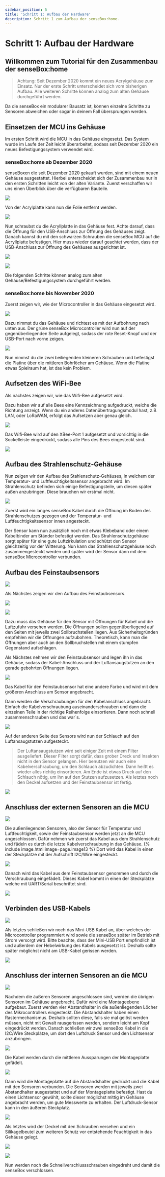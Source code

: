 ```yaml
---
sidebar_position: 5
title: 'Schritt 1: Aufbau der Hardware'
description: Schritt 1 zum Aufbau der senseBox:home.
---
```


# Schritt 1: Aufbau der Hardware

## Willkommen zum Tutorial für den Zusammenbau der senseBox:home

> Achtung: Seit Dezember 2020 kommt ein neues Acrylgehäuse zum Einsatz. Nur der erste Schritt unterscheidet sich vom bisherigen Aufbau. Alle weiteren Schritte können analog zum alten Gehäuse durchgeführt werden.

Da die senseBox ein modularer Bausatz ist, können einzelne Schritte zu Sensoren abweichen oder sogar in deinem Fall übersprungen werden.

## Einsetzen der MCU ins Gehäuse

Im ersten Schritt wird die MCU in das Gehäuse eingesetzt. Das System wurde im Laufe der Zeit leicht überarbeitet, sodass seit Dezember 2020 ein neues Befestigungssystem verwendet wird.

### senseBox:home ab Dezember 2020
senseBoxen die seit Dezember 2020 gekauft wurden, sind mit einem neuen Gehäuse ausgestattet. Hierbei unterscheidet sich der Zusammenbau nur in den ersten Schritten leicht von der alten Variante. Zuerst verschaffen wir uns einen Überblick über die verfügbaren Bauteile.

![](../../static/img/sensebox-home-bilder/home-schritt-1/sensebox-home-32.jpeg)

Von der Acrylplatte kann nun die Folie entfernt werden.

![](../../static/img/sensebox-home-bilder/home-schritt-1/sensebox-home-33.jpeg)


Nun schraubst du die Acryllplatte in das Gehäuse fest. Achte darauf, dass die Öffnung für den USB-Anschluss zur Öffnung des Gehäuses zeigt.
Danach kannst du mit den schwarzen Schrauben die senseBox MCU auf die Acryllplatte befestigen. Hier muss wieder darauf geachtet werden, dass der USB-Anschluss zur Öffnung des Gehäuses ausgerichtet ist.

![](../../static/img/sensebox-home-bilder/home-schritt-1/sensebox-home-34.jpeg)


![](../../static/img/sensebox-home-bilder/home-schritt-1/sensebox-home-35.jpeg)


Die folgenden Schritte können analog zum alten Gehäuse/Befestigungssystem durchgeführt werden.

### senseBox:home bis November 2020

Zuerst zeigen wir, wie der Microcontroller in das Gehäuse eingesetzt wird.

![](../../static/img/sensebox-home-bilder/home-schritt-1/sensebox-home-1.jpg)

Dazu nimmst du das Gehäuse und richtest es mit der Aufbohrung nach unten aus. Der grüne senseBox Microcontroller wird nun auf der gegenüberliegenden Seite aufgelegt, sodass der rote Reset-Knopf und der USB-Port nach vorne zeigen.

![](../../static/img/sensebox-home-bilder/home-schritt-1/sensebox-home-2.jpg)


Nun nimmst du die zwei beiliegenden kleineren Schrauben und befestigst die Platine über die mittleren Bohrlöcher am Gehäuse. Wenn die Platine etwas Spielraum hat, ist das kein Problem.

## Aufsetzen des WiFi-Bee 
Als nächstes zeigen wir, wie das Wifi-Bee aufgesetzt wird.

Dazu haben wir auf alle Bees eine Kennzeichnung aufgedruckt, welche die Richtung anzeigt. Wenn du ein anderes Datenübertragungsmodul hast, z.B. LAN, oder LoRaWAN, erfolgt das Aufsetzen aber genau gleich.

![](../../static/img/sensebox-home-bilder/home-schritt-1/sensebox-home-3.jpg)


Das Wifi-Bee wird auf den XBee-Port 1 aufgesetzt und vorsichtig in die Sockelleiste eingedrückt, sodass alle Pins des Bees eingesteckt sind.


![](../../static/img/sensebox-home-bilder/home-schritt-1/sensebox-home-4.jpg)


## Aufbau des Strahlenschutz-Gehäuse

Nun zeigen wir den Aufbau des Stahlenschutz-Gehäuses, in welchem der Temperatur- und Luftfeuchtigkeitssensor angebracht wird.
Im Strahlenschutz befinden sich einige Befestigungsteile, um diesen später außen anzubringen. Diese brauchen wir erstmal nicht.

![](../../static/img/sensebox-home-bilder/home-schritt-1/sensebox-home-5.jpg)


Zuerst wird ein langes senseBox Kabel durch die Öffnung im Boden des Strahlenschutzes gezogen und der Temperatur- und Luftfeuchtigkeitssensor innen angesteckt.



Der Sensor kann nun zusätzlich noch mit etwas Klebeband oder einem Kabelbinder am Ständer befestigt werden. Das Strahlenschutzgehäuse sorgt später für eine gute Luftzirkulation und schützt den Sensor gleichzeitig vor der Witterung.
Nun kann das Strahlenschutzgehäuse noch zusammengesteckt werden und später wird der Sensor dann mit dem senseBox Microcontroller verbunden.

## Aufbau des Feinstaubsensors

![](../../static/img/sensebox-home-bilder/home-schritt-1/sensebox-home-10.jpg)

Als Nächstes zeigen wir den Aufbau des Feinstaubsensors.

![](../../static/img/sensebox-home-bilder/home-schritt-1/sensebox-home-11.jpg)



![](../../static/img/sensebox-home-bilder/home-schritt-1/sensebox-home-13.jpg)


Dazu muss das Gehäuse für den Sensor mit Öffnungen für Kabel und die Luftzufuhr versehen werden.
Die Öffnungen sollen gegenüberliegend auf den Seiten mit jeweils zwei Sollbruchstellen liegen.
Aus Sicherheitsgründen empfehlen wir die Öffnungen aufzubohren. Theoretisch, kann man die Öffnungen aber auch an den Sollbruchstellen mit einem stumpfen Gegenstand aufschlagen.


Als Nächstes nehmen wir den Feinstaubsensor und legen ihn in das Gehäuse, sodass der Kabel-Anschluss und der Luftansaugstutzen an den gerade gebohrten Öffnungen liegen.

![](../../static/img/sensebox-home-bilder/home-schritt-1/sensebox-home-14.jpg)

Das Kabel für den Feinstaubsensor hat eine andere Farbe und wird mit dem größeren Anschluss am Sensor angebracht.


Dann werden die Verschraubungen für den Kabelanschluss angebracht.
Einfach die Kabelverschraubung auseinanderschrauben und dann die einzelnen Teile in der richtige Reihenfolge einsortieren. Dann noch schnell zusammenschrauben und das war´s.

![](../../static/img/sensebox-home-bilder/home-schritt-1/sensebox-home-15.jpg)

 Auf der anderen Seite des Sensors wird nun der Schlauch auf den Luftansaugstutzen aufgesteckt.

> Der Luftansaugstutzen wird seit einiger Zeit mit einem Filter ausgeliefert. Dieser Filter sorgt dafür, dass grober Dreck und Insekten nicht in den Sensor gelangen.
Hier benutzen wir auch eine Kabelverschraubung, um den Schlauch abzudichten. Dann heißt es wieder alles richtig einsortieren. Am Ende ist etwas Druck auf den Schlauch nötig, um ihn auf den Stutzen aufzusetzen. Als letztes noch den Deckel aufsetzen und der Feinstaubsensor ist fertig.

![](../../static/img/sensebox-home-bilder/home-schritt-1/sensebox-home-16.jpg)

## Anschluss der externen Sensoren an die MCU

![](../../static/img/sensebox-home-bilder/home-schritt-1/sensebox-home-17.jpg)

Die außenliegenden Sensoren, also der Sensor für Temperatur und Luftfeuchtigkeit, sowie der Feinstaubsensor werden jetzt an die MCU angeschlossen.
Dafür nehmen wir zuerst das Kabel aus dem Strahlenschutz und fädeln es durch die letzte Kabelverschraubung in das Gehäuse.
{% include image.html image=page.image13 %}
Dort wird das Kabel in einen der Steckplätze mit der Aufschrift I2C/Wire eingesteckt.

![](../../static/img/sensebox-home-bilder/home-schritt-1/sensebox-home-19.jpg)


Danach wird das Kabel aus dem Feinstaubsensor genommen und durch die Verschraubung eingefädelt.
Dieses Kabel kommt in einen der Steckplätze welche mit UART/Serial beschriftet sind.

![](../../static/img/sensebox-home-bilder/home-schritt-1/sensebox-home-20.jpg)


## Verbinden des USB-Kabels

![](../../static/img/sensebox-home-bilder/home-schritt-1/sensebox-home-23.jpg)


Als letztes schließen wir noch das Mini-USB Kabel an, über welches der Microcontroller programmiert wird sowie die senseBox später im Betrieb mit Strom versorgt wird.
Bitte beachte, dass der Mini-USB Port empfindlich ist und außerdem der Hebelwirkung des Kabels ausgesetzt ist. Deshalb sollte später möglichst nicht am USB-Kabel gerissen werden.

![](../../static/img/sensebox-home-bilder/home-schritt-1/sensebox-home-24.jpg)

## Anschluss der internen Sensoren an die MCU

![](../../static/img/sensebox-home-bilder/home-schritt-1/sensebox-home-25.jpg)

Nachdem die äußeren Sensoren angeschlossen sind, werden die übrigen Sensoren im Gehäuse angebracht.
Dafür wird eine Montageebene aufgebaut. Zuerst werden vier Abstandhalter in die außenliegenden Löcher des Mikrocontrollers eingesteckt.
Die Abstandshalter haben einen Rastermechanismus. Deshalb sollten diese, falls sie mal gelöst werden müssen, nicht mit Gewalt rausgerissen werden, sondern leicht am Kopf eingedrückt werden.
Danach schließen wir zwei senseBox Kabel in die I2C/Wire Steckplätze, um dort den Luftdruck Sensor und den Lichtsensor anzubringen.

![](../../static/img/sensebox-home-bilder/home-schritt-1/sensebox-home-26.jpg)

Die Kabel werden durch die mittleren Aussparungen der Montageplatte gefädelt.

![](../../static/img/sensebox-home-bilder/home-schritt-1/sensebox-home-27.jpg)


Dann wird die Montageplatte auf die Abstandshalter gedrückt und die Kabel mit den Sensoren verbunden.
Die Sensoren werden mit jeweils zwei Abstandhalter ausgestattet und auf der Montageplatte befestigt.
Hast du einen Lichtsensor gewählt, sollte dieser möglichst mittig im Gehäuse angebracht werden, um gute Messwerte zu erhalten.
Der Luftdruck-Sensor kann in den äußeren Steckplatz.

![](../../static/img/sensebox-home-bilder/home-schritt-1/sensebox-home-28.jpg)

Als letztes wird der Deckel mit den Schrauben versehen und ein Silikagelbeutel zum weiteren Schutz vor entstehende Feuchtigkeit in das Gehäuse gelegt.

![](../../static/img/sensebox-home-bilder/home-schritt-1/sensebox-home-29.jpg)

![](../../static/img/sensebox-home-bilder/home-schritt-1/sensebox-home-30.jpg)


Nun werden noch die Schnellverschlussschrauben eingedreht und damit die senseBox verschlossen.
